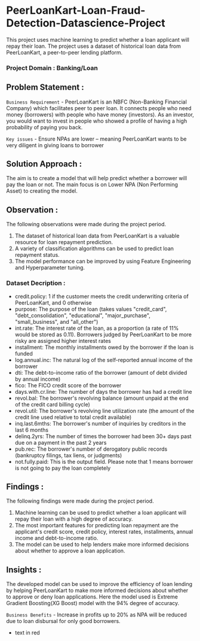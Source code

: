 # PeerLoanKart-Loan-Fraud-Detection-Datascience-Project
This project uses machine learning to predict whether a loan applicant will repay their loan. The project uses a dataset of historical loan data from PeerLoanKart, a peer-to-peer lending platform. 
### Project Domain : Banking/Loan
## Problem Statement :
`Business Requirement` - PeerLoanKart is an NBFC (Non-Banking Financial Company) which facilitates peer to peer loan.
It connects people who need money (borrowers) with people who have money (investors). As an investor, you would want to invest in people who showed a profile of having a high probability of paying you back.

`Key issues` - Ensure NPAs are lower – meaning PeerLoanKart wants to be very diligent in giving loans to borrower
## Solution Approach :
The aim is to create a model that will help predict whether a borrower will pay the loan or not. The main focus is on Lower NPA (Non Performing Asset) to creating the model. 
## Observation : 
The following observations were made during the project period. 
1. The dataset of historical loan data from PeerLoanKart is a valuable resource for loan repayment prediction.
2. A variety of classification algorithms can be used to predict loan repayment status.
3. The model performance can be improved by using Feature Engineering and Hyperparameter tuning.
### Dataset Decription : 
  * credit.policy: 1 if the customer meets the credit underwriting criteria of PeerLoanKart, and 0 otherwise
  *	purpose: The purpose of the loan (takes values "credit_card", "debt_consolidation", "educational", "major_purchase", "small_business", and "all_other")
  *	int.rate: The interest rate of the loan, as a proportion (a rate of 11% would be stored as 0.11). Borrowers judged by PeerLoanKart to be more risky are assigned higher interest rates
  *	installment: The monthly installments owed by the borrower if the loan is funded
  *	log.annual.inc: The natural log of the self-reported annual income of the borrower
  *	dti: The debt-to-income ratio of the borrower (amount of debt divided by annual income)
  *	fico: The FICO credit score of the borrower
  *	days.with.cr.line: The number of days the borrower has had a credit line
  *	revol.bal: The borrower's revolving balance (amount unpaid at the end of the credit card billing cycle)
  *	revol.util: The borrower's revolving line utilization rate (the amount of the credit line used relative to total credit available)
  *	inq.last.6mths: The borrower's number of inquiries by creditors in the last 6 months
  *	delinq.2yrs: The number of times the borrower had been 30+ days past due on a payment in the past 2 years
  *	pub.rec: The borrower's number of derogatory public records (bankruptcy filings, tax liens, or judgments)
  *	not.fully.paid: This is the output field. Please note that 1 means borrower is not going to pay the loan completely
## Findings : 
The following findings were made during the project period.
1. Machine learning can be used to predict whether a loan applicant will repay their loan with a high degree of accuracy.
2. The most important features for predicting loan repayment are the applicant's credit score, credit policy, interest rates, installments, annual income and debt-to-income ratio.
3. The model can be used to help lenders make more informed decisions about whether to approve a loan application.
## Insights : 
The developed model can be used to improve the efficiency of loan lending by helping PeerLoanKart to make more informed decisions about whether to approve or deny loan applications. Here the model used is Extreme Gradient Boosting(XG Boost) model with the 94% degree of accuracy.

`Business Benefits` - Increase in profits up to 20% as NPA will be reduced due to loan disbursal for only good borrowers.

- text in red
